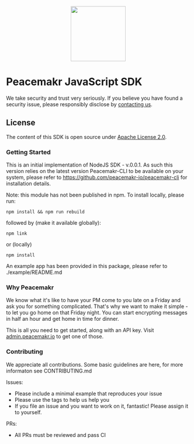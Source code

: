 <p align="center">
  <br>
    <img src="https://admin.peacemakr.io/images/PeacemakrP-Golden.png" width="150"/>
  <br>
</p>

# Peacemakr JavaScript SDK
We take security and trust very seriously. If you believe you have found a security issue, please responsibly disclose by [contacting us](mailto:security@peacemakr.io).

## License
The content of this SDK is open source under [Apache License 2.0](https://github.com/peacemakr-io/peacemakr-go-sdk/blob/master/LICENSE).

### Getting Started
This is an initial implementation of NodeJS SDK - v.0.0.1. As such this version relies on the latest version Peacemakr-CLI to 
be available on your system, please refer to https://github.com/peacemakr-io/peacemakr-cli for installation details.


Note: this module has not been published in npm. To install locally, please run:
```$xslt
npm install && npm run rebuild
```
followed by (make it available globally):
```$xslt
npm link 
```
or (locally)
```$xslt
npm install
```

An example app has been provided in this package, please refer to ./example/README.md

### Why Peacemakr
We know what it's like to have your PM come to you late on a Friday and ask you for something
complicated. That's why we want to make it simple - to let you go home on that Friday night.
You can start encrypting messages in half an hour and get home in time for dinner.

This is all you need to get started, along with an API key. Visit [admin.peacemakr.io](https://admin.peacemakr.io) to get one of those.

### Contributing
We appreciate all contributions. Some basic guidelines are here, for more informaton
see CONTRIBUTING.md

Issues:
- Please include a minimal example that reproduces your issue
- Please use the tags to help us help you
- If you file an issue and you want to work on it, fantastic! Please assign it to yourself.

PRs:
- All PRs must be reviewed and pass CI

